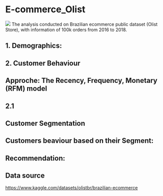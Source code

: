 # E-commerce_Olist
![](https://kondado.io/assets/images/source-olist-tiny.gif)
The analysis conducted on Brazilian ecommerce public dataset (Olist Store), with information of 100k orders from 2016 to 2018.

## 1. Demographics:

## 2. Customer Behaviour

## Approche: The Recency, Frequency, Monetary (RFM) model 

## 2.1

## Customer Segmentation 

## Customers beaviour based on their Segment:

## Recommendation:

## Data source
https://www.kaggle.com/datasets/olistbr/brazilian-ecommerce 
